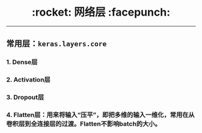 <h1 align = "center">:rocket: 网络层 :facepunch:</h1>

---
## 常用层：`keras.layers.core`

### 1. Dense层
### 2. Activation层
### 3. Dropout层
### 4. Flatten层：用来将输入“压平”，即把多维的输入一维化，常用在从卷积层到全连接层的过渡。Flatten不影响batch的大小。
